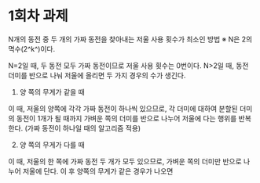 # 1회차 과제
N개의 동전 중 두 개의 가짜 동전을 찾아내는 저울 사용 횟수가 최소인 방법
 ※ N은 2의 멱수(2^k^)이다.

N=2일 때, 두 동전 모두 가짜 동전이므로 저울 사용 횟수는 0번이다.
N>2일 때, 동전 더미를 반으로 나눠 저울에 올리면 두 가지 경우의 수가 생긴다.

1. 양 쪽의 무게가 같을 때  

  이 때, 저울의 양쪽에 각각 가짜 동전이 하나씩 있으므로, 각 더미에 대하여 분할된 더미의 동전이 1개가 될 때까지 가벼운 쪽의 더미를 반으로 나누어 저울에 다는 행위를 반복한다. (가짜 동전이 하나일 때의 알고리즘 적용)

2. 양 쪽의 무게가 다를 때  

  이 때, 저울의 한 쪽에 가짜 동전 두 개가 모두 있으므로, 가벼운 쪽의 더미만 반으로 나누어 저울에 단다. 이 후 양쪽의 무게가 같은 경우가 나오면 
